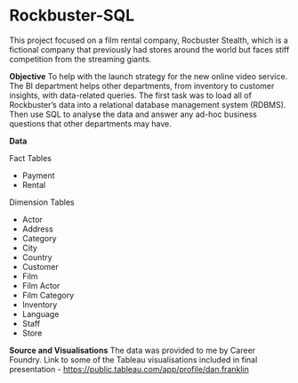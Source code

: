 # Rockbuster-SQL

This project focused on a film rental company, Rocbuster Stealth, which is a fictional company that previously had stores around the world but faces stiff competition from the streaming giants. 

**Objective**
To help with the launch strategy for the new online video service. The BI department helps other departments, from inventory to customer insights, with data-related queries. The first task was to load all of Rockbuster’s data into a relational database management system (RDBMS). Then use SQL to analyse the data and answer any
ad-hoc business questions that other departments may have.

**Data**

Fact Tables

   * Payment
   * Rental

Dimension Tables

   * Actor
   * Address
   * Category
   * City
   * Country
   * Customer
   * Film
   * Film Actor
   * Film Category
   * Inventory
   * Language
   * Staff
   * Store

**Source and Visualisations**
The data was provided to me by Career Foundry. 
Link to some of the Tableau visualisations included in final presentation - https://public.tableau.com/app/profile/dan.franklin


